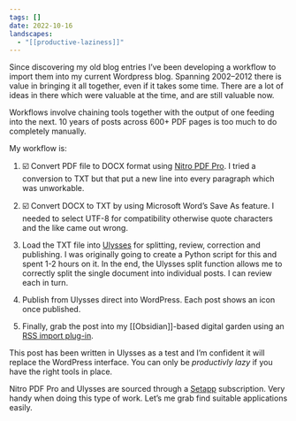 ```yaml
---
tags: []
date: 2022-10-16
landscapes:
  - "[[productive-laziness]]"
---
```

Since discovering my old blog entries I’ve been developing a workflow to import them into my current Wordpress blog. Spanning 2002–2012 there is value in bringing it all together, even if it takes some time. There are a lot of ideas in there which were valuable at the time, and are still valuable now.

Workflows involve chaining tools together with the output of one feeding into the next. 10 years of posts across 600+ PDF pages is too much to do completely manually.

My workflow is:

1. ☑️ Convert PDF file to DOCX format using [Nitro PDF Pro](https://www.gonitro.com/). I tried a conversion to TXT but that put a new line into every paragraph which was unworkable.

3. ☑️ Convert DOCX to TXT by using Microsoft Word’s Save As feature. I needed to select UTF-8 for compatibility otherwise quote characters and the like came out wrong.

5. Load the TXT file into [Ulysses](https://ulysses.app) for splitting, review, correction and publishing. I was originally going to create a Python script for this and spent 1-2 hours on it. In the end, the Ulysses split function allows me to correctly split the single document into individual posts. I can review each in turn.

7. Publish from Ulysses direct into WordPress. Each post shows an icon once published.

9. Finally, grab the post into my [[Obsidian]]-based digital garden using an [RSS import plug-in](https://quantumgardener.blog/2022/08/28/success-process-flipped/).

This post has been written in Ulysses as a test and I’m confident it will replace the WordPress interface. You can only be _productivly lazy_ if you have the right tools in place.

Nitro PDF Pro and Ulysses are sourced through a [Setapp](https://setapp.com) subscription. Very handy when doing this type of work. Let’s me grab find suitable applications easily.
